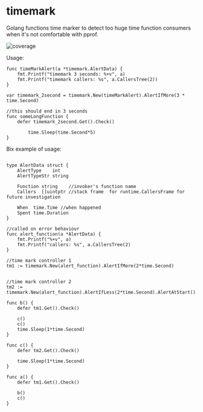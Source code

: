 # timemark
Golang functions time marker to detect too huge time function consumers when it's not comfortable with pprof.

![coverage](https://img.shields.io/badge/coverage-100%25-yellowgreen)

Usage:
```
func timeMarkAlert(a *timemark.AlertData) {
	fmt.Printf("timemark 3 seconds: %+v", a)
	fmt.Printf("timemark callers: %s", a.CallersTree(2))
}

var timemark_2second = timemark.New(timeMarkAlert).AlertIfMore(3 * time.Second)

//this should end in 3 seconds
func someLongFunction {
	defer timemark_2second.Get().Check()
	
        time.Sleep(time.Second*5)
}
```


Bix example of usage:

```

type AlertData struct {
	AlertType    int
	AlertTypeStr string

	Function string    //invoker's function name
	Callers  []uintptr //stack frame  for runtime.CallersFrame for future investigation 

	When  time.Time //when happened
	Spent time.Duration
}

//called on error behaviour
func alert_function(a *AlertData) {
	fmt.Printf("%+v", a)
	fmt.Printf("callers: %s", a.CallersTree(2)
}

//time mark controller 1
tm1 := timemark.New(alert_function).AlertIfMore(2*time.Second)


//time mark controller 2
tm2 := timemark.New(alert_function).AlertIfLess(2*time.Second).AlertAtStart().AlertAtEnd()

func b() {
	defer tm1.Get().Check()
	
	c()
	c()
	time.Sleep(1*time.Second)
}

func c() {
	defer tm2.Get().Check()

	time.Sleep(1*time.Second)
}

func a() {
	defer tm1.Get().Check()

	b()
	c()
}


```
